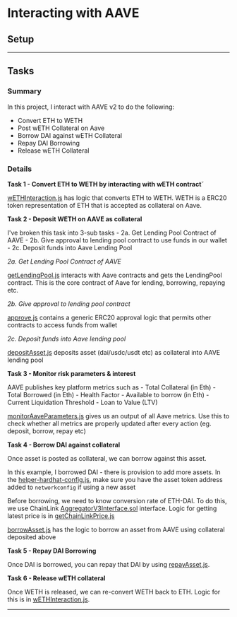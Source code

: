 # Interacting with AAVE
## Setup

***

## Tasks

### Summary
In this project, I interact with AAVE v2 to do the following:

- Convert ETH to WETH
- Post wETH Collateral on Aave
- Borrow DAI against wETH Collateral
- Repay DAI Borrowing
- Release wETH Collateral

### Details
**Task 1 - Convert ETH to WETH by interacting with wETH contract**̌

[wETHInteraction.js](./scripts/wETHInteraction.js) has logic that converts ETH to WETH. WETH is a ERC20 token representation of ETH that is accepted as collateral on Aave.

**Task 2 - Deposit WETH on AAVE as collateral**

I've broken this task into 3-sub tasks
    - 2a. Get Lending Pool Contract of AAVE
    - 2b. Give approval to lending pool contract to use funds in our wallet
    - 2c. Deposit funds into Aave Lending Pool

*2a. Get Lending Pool Contract of AAVE*

[getLendingPool.js](./scripts/getLendingPool.js) interacts with Aave contracts and gets the LendingPool contract. This is the core contract of Aave for lending, borrowing, repaying etc.

*2b. Give approval to lending pool contract*

[approve.js](./utils/approve.js) contains a generic ERC20 approval logic that permits other contracts to access funds from wallet

*2c. Deposit funds into Aave lending pool*

[depositAsset.js](./scripts/depositAsset.js) deposits asset (dai/usdc/usdt etc) as collateral into AAVE lending pool

**Task 3 - Monitor risk parameters & interest**

AAVE publishes key platform metrics such as
    - Total Collateral (in Eth)
    - Total Borrowed (in Eth)
    - Health Factor
    - Available to borrow (in Eth)
    - Current Liquidation Threshold
    - Loan to Value (LTV)

[monitorAaveParameters.js](./scripts/monitorAaveParameters.js) gives us an output of all Aave metrics. Use this to check whether all metrics are properly updated after every action (eg. deposit, borrow, repay etc)

**Task 4 - Borrow DAI against collateral**

Once asset is posted as collateral, we can borrow against this asset. 

In this example, I borrowed DAI - there is provision to add more assets. In the [helper-hardhat-config.js](./helper-hardhat-config.js), make sure you have the asset token address added to `networkconfig` if using a new asset

Before borrowing, we need to know conversion rate of ETH-DAI. To do this, we use ChainLink [AggregatorV3Interface.sol](./contracts/interfaces/AggregatorV3Interface.sol) interface. Logic for getting latest price is in [getChainLinkPrice.js](./scripts/getChainLinkPrice.js)

[borrowAsset.js](./scripts/borrowAsset.js) has the logic to borrow an asset from AAVE using collateral deposited above


**Task 5 - Repay DAI Borrowing**

Once DAI is borrowed, you can repay that DAI by using [repayAsset.js](./scripts/repayAsset.js).

**Task 6 - Release wETH collateral**

Once WETH is released, we can re-convert WETH back to ETH. Logic for this is in [wETHInteraction.js](./scripts/wETHInteraction.js).

***


